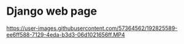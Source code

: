 # Django web page



https://user-images.githubusercontent.com/57364562/192825589-ee6ff588-7129-4eda-b3d3-06d1021656ff.MP4

